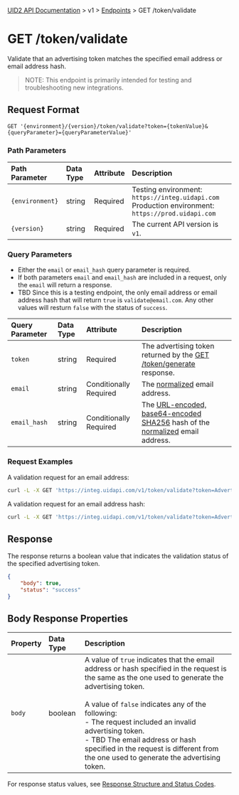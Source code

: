 [UID2 API Documentation](../../README.md) > v1 > [Endpoints](./README.md) > GET /token/validate

# GET /token/validate
Validate that an advertising token matches the specified email address or email address hash. 

>NOTE: This endpoint is primarily intended for testing and troubleshooting new integrations.

## Request  Format 

```GET '{environment}/{version}/token/validate?token={tokenValue}&{queryParameter}={queryParameterValue}'```

### Path Parameters

| Path Parameter | Data Type | Attribute | Description |
| :--- | :--- | :--- | :--- |
| `{environment}` | string | Required | Testing environment: `https://integ.uidapi.com`<br/>Production environment: `https://prod.uidapi.com` |
| `{version}` | string | Required | The current API version is `v1`. |


###  Query Parameters

* Either the `email` or `email_hash` query parameter is required. 
* If both parameters `email` and `email_hash` are included in a request, only the `email` will return a response.
* TBD Since this is a testing endpoint, the only email address or email address hash that will return `true` is `validate@email.com`. Any other values will resturn `false` with the status of `success`.

| Query Parameter | Data Type | Attribute | Description |
| :--- | :--- | :--- | :--- |
| `token` | string | Required | The advertising token returned by the [GET /token/generate](./get-token-generate.md) response. |
| `email` | string | Conditionally Required |  The [normalized](../../README.md#emailnormalization) email address. |
| `email_hash` | string | Conditionally Required | The [URL-encoded, base64-encoded SHA256](../../README.md#encoding-email-hashes) hash of the [normalized](../../README.md#emailnormalization) email address. |


### Request Examples

A validation request for an email address:

```sh
curl -L -X GET 'https://integ.uidapi.com/v1/token/validate?token=AdvertisingTokenmZ4dZgeuXXl6DhoXqbRXQbHlHhA96leN94U1uavZVspwKXlfWETZ3b%2FbesPFFvJxNLLySg4QEYHUAiyUrNncgnm7ppu0mi6wU2CW6hssiuEkKfstbo9XWgRUbWNTM%2BewMzXXM8G9j8Q%3D&email=validate@email.com' -H 'Authorization: Bearer YourTokenBV3tua4BXNw+HVUFpxLlGy8nWN6mtgMlIk='
```

A validation request for an email address hash:

```sh
curl -L -X GET 'https://integ.uidapi.com/v1/token/validate?token=AdvertisingTokenmZ4dZgeuXXl6DhoXqbRXQbHlHhA96leN94U1uavZVspwKXlfWETZ3b%2FbesPFFvJxNLLySg4QEYHUAiyUrNncgnm7ppu0mi6wU2CW6hssiuEkKfstbo9XWgRUbWNTM%2BewMzXXM8G9j8Q%3D&email_hash=eVvLS%2FVg%2BYZ6%2Bz3i0NOpSXYyQAfEXqCZ7BTpAjFUBUc%3D' -H 'Authorization: Bearer YourTokenBV3tua4BXNw+HVUFpxLlGy8nWN6mtgMlIk='
```

## Response

The response returns a boolean value that indicates the validation status of the specified advertising token. 


```json
{
    "body": true,
    "status": "success"
}
```

## Body Response Properties

| Property | Data Type | Description |
| :--- | :--- | :--- |
| `body` | boolean | A value of `true` indicates that the email address or hash specified in the request is the same as the one used to generate the advertising token.<br/><br/>A value of `false` indicates any of the following:<br/>- The request included an invalid advertising token.<br/>- TBD The email address or hash specified in the request is different from the one used to generate the advertising token. |

For response status values, see [Response Structure and Status Codes](../../../api/README.md#response-structure-and-status-codes).
